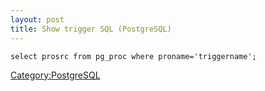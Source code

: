 ```yaml
---
layout: post 
title: Show trigger SQL (PostgreSQL)
---
```


    select prosrc from pg_proc where proname='triggername';

[Category:PostgreSQL](Category:PostgreSQL "wikilink")
